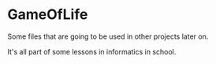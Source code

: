 # GameOfLife

Some files that are going to be used in other projects later on.

It's all part of some lessons in informatics in school.
